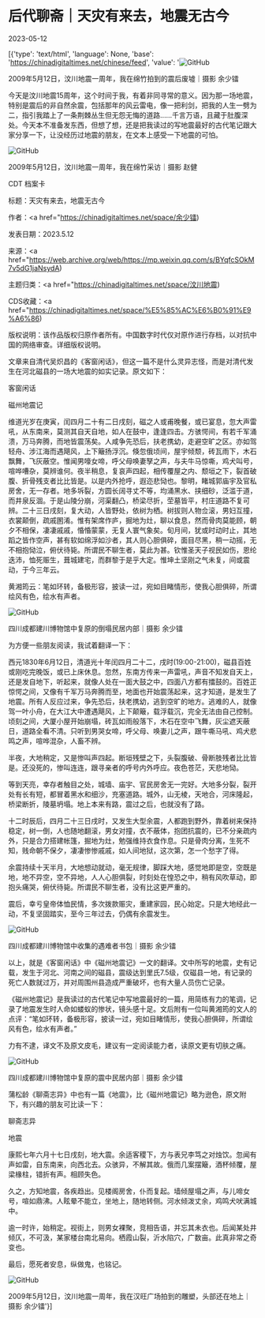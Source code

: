 # 后代聊斋｜天灾有来去，地震无古今

2023-05-12

[{'type': 'text/html', 'language': None, 'base': 'https://chinadigitaltimes.net/chinese/feed', 'value': '![GitHub](https://chinadigitaltimes.net/chinese/files/2023/05/image-1683889734554.png)

2009年5月12日，汶川地震一周年，我在绵竹拍到的震后废墟｜摄影 余少镭

今天是汶川地震15周年，这个时间于我，有着非同寻常的意义。因为那一场地震，特别是震后的非自然余震，包括那年的风云雷电，像一把利剑，把我的人生一劈为二，指引我踏上了一条荆棘丛生但无怨无悔的道路……千言万语，且藏于肚腹深处。今天本不准备发东西，但想了想，还是把我读过的写地震最好的古代笔记跟大家分享一下，让没经历过地震的朋友，在文本上感受一下地震的可怕。

![GitHub](https://chinadigitaltimes.net/chinese/files/2023/05/image-1683889786594.png)

2009年5月12日，汶川地震一周年，我在绵竹采访｜摄影 赵健



CDT 档案卡

标题：天灾有来去，地震无古今

作者：<a href="https://chinadigitaltimes.net/space/余少镭)

发表日期：2023.5.12

来源：<a href="https://web.archive.org/web/https://mp.weixin.qq.com/s/BYqfcSOkM7v5dG1jaNsydA)

主题归类：<a href="https://chinadigitaltimes.net/space/汶川地震)

CDS收藏：<a href="https://chinadigitaltimes.net/space/%E5%85%AC%E6%B0%91%E9%A6%86)

版权说明：该作品版权归原作者所有。中国数字时代仅对原作进行存档，以对抗中国的网络审查。详细版权说明。





文章来自清代吴炽昌的《客窗闲话》，但这一篇不是什么灵异志怪，而是对清代发生在河北磁县的一场大地震的如实记录。原文如下：



客窗闲话

磁州地震记

维道光岁在庚寅，闰四月二十有二日戌刻，磁之人或甫晚餐，或已宴息，忽大声雷吼，从东南来，莫测其自天自地，如人在鼓中，逢逢四击。方骇愕间，有若千军涌溃，万马奔腾，而地皆震荡矣。人咸争先恐后，扶老携幼，走避空旷之区。亦如驾轻舟、涉江海而遇飓风，上下簸扬浮沉。倏忽俄顷间，屋宇倾颓，砖瓦雨下，木石飘舞，飞灰蔽空。惟闻男嚎女啼，呼父母唤妻孥之声，与夫牛马惊嘶，鸡犬叫号，喧哗嘈杂，莫辨谁何。夜半稍息，复哀声四起，相传覆屋之内、颓垣之下，裂首破腹、折骨残支者比比皆是。以是内外抢呼，遐迩悲恸也。黎明，睹城郭庙宇及官私房舍，无一存者。地多坼裂，方圆长阔寻丈不等，均涌黑水、挟细砂，泛滥于道，而井泉反涸。于是山陵分崩，河渠翻凸，桥梁尽折，茔墓皆平，村庄道路不复可辨。二十三日戌刻，复大动，人皆野处，依树为栖。树拔则人物佥滚，男妇互撞，衣裳颠倒，疏戚圂淆。惟有架席作庐，掘地为灶，聊以食息，然而骨肉莫能顾，朝夕不相保，凄凄戚戚，惛惛蒙蒙，无复人寰气象矣。旬月间，犹或时动时止，其地蹈之皆作空声，甚有软如绵浮如沙者，其人则心胆俱碎，面目尽黑，稍一动摇，无不相抱恸泣，俯伏待毙。所谓民不聊生者，莫此为甚。钦惟圣天子视民如伤，恩纶迭沛，恤死赈生，葺城建宅，而群黎于是乎大定。惟坤土坚刚之气未复，间或震动，于今三年云。

黄湘筠云：笔如环转，备极形容，披读一过，宛如目睹情形，使我心胆俱碎，所谓绘风有色，绘水有声者。



![GitHub](https://chinadigitaltimes.net/chinese/files/2023/05/image-1683889842721.png)

四川成都建川博物馆中复原的倒塌民居内部｜摄影 余少镭

为方便一些朋友阅读，我试着翻译一下：

西元1830年6月12日，清道光十年闰四月二十二，戌时(19:00-21:00)，磁县百姓或刚吃完晚饭，或已上床休息。忽然，东南方传来一声雷吼，声音不知发自天上，还是发自地下，听起来，就像人处在一面大鼓之中，四面八方都有擂鼓的。百姓正惊愕之间，又像有千军万马奔腾而至，地面也开始震荡起来，这才知道，是发生了地震。所有人反应过来，争先恐后，扶老携幼，逃到空旷的地方。逃难的人，就像驾一叶小舟，在大江大中遭遇飓风，上下颠簸，载浮载沉，完全无法由自己控制。顷刻之间，大厦小屋开始崩塌，砖瓦如雨般落下，木石在空中飞舞，灰尘遮天蔽日，道路全看不清。只听到男哭女啼，呼父母、唤妻儿之声，跟牛嘶马吼、鸡犬悲鸣之声，喧哗混杂，人畜不辨。

半夜，大地稍定，又是惨叫声四起。断垣残壁之下，头裂腹破、骨断肢残者比比皆是。还没死的，惨叫连连，跟寻亲者的呼号内外呼应。夜色苍茫，天悲地恸。

等到天亮，幸存者触目之处，城墙、庙宇、官民房舍无一完好。大地多分裂，裂开处有长有短，都冒着黑水和细沙，充塞道路。城外，山无棱，天地合，河床隆起，桥梁断折，陵墓坍塌。地上本来有路，震过之后，也就没有了路。

十二时辰后，四月二十三日戌时，又发生大型余震，人都跑到野外，靠着树来保持稳定，树一倒，人也随地翻滚，男女对撞，衣不蔽体，抱团抗震的，已不分亲疏内外，只是合力搭建帐篷，掘地为灶，勉强维持衣食作息。只是骨肉分离，生死不知，贱命朝不保夕，凄凄惨惨戚戚，如人间地狱，这次第，怎一个愁字了得。

余震持续十天半月，大地想动就动，毫无规律，脚踩大地，感觉地即是空，空既是地，地不异空，空不异地，人人心胆俱裂，时刻处在惶恐之中，稍有风吹草动，即抱头痛哭，俯伏待毙。所谓民不聊生者，没有比这更严重的。

震后，幸亏皇帝体恤民情，多次拨款赈灾，重建家园，民心始定。只是大地经此一动，不复坚固踏实，至今三年过去，仍偶有余震发生。

![GitHub](https://chinadigitaltimes.net/chinese/files/2023/05/image-1683889879986.png)

四川成都建川博物馆中收集的遇难者书包｜摄影 余少镭

以上，就是《客窗闲话》中《磁州地震记》一文的翻译。文中所写的地震，史有记载，发生于河北、河南之间的磁县，震级达到里氏7.5级，仅磁县一地，有记录的死亡人数就过万，并对周围州县造成严重破坏，也有大量人员伤亡记录。

《磁州地震记》是我读过的古代笔记中写地震最好的一篇，用简练有力的笔调，记录了地震发生时人命如蝼蚁的惨状，镜头感十足。文后附有一位叫黄湘筠的文人的点评：“笔如环转，备极形容，披读一过，宛如目睹情形，使我心胆俱碎，所谓绘风有色，绘水有声者。”

力有不逮，译文不及原文皮毛，建议有一定阅读能力者，读原文更有切肤之痛。

![GitHub](https://chinadigitaltimes.net/chinese/files/2023/05/image-1683889917524.png)

四川成都建川博物馆中复原的震中民居内部｜摄影 余少镭

蒲松龄《聊斋志异》中也有一篇《地震》，比《磁州地震记》略为逊色，原文附下，有兴趣的朋友可比读一下：



聊斋志异

地震

康熙七年六月十七日戌刻，地大震。余适客稷下，方与表兄李笃之对烛饮。忽闻有声如雷，自东南来，向西北去。众骇异，不解其故。俄而几案摆簸，酒杯倾覆，屋梁椽柱，错折有声。相顾失色。

久之，方知地震，各疾趋出。见楼阁房舍，仆而复起。墙倾屋塌之声，与儿啼女号，喧如鼎沸。人眩晕不能立，坐地上，随地转侧。河水倾泼丈余，鸡鸣犬吠满城中。

逾一时许，始稍定。视街上，则男女裸聚，竞相告语，并忘其未衣也。后闻某处井倾仄，不可汲，某家楼台南北易向。栖霞山裂，沂水陷穴，广数亩。此真非常之奇变也。



最后，愿死者安息，纵做鬼，也铭记。

![GitHub](https://chinadigitaltimes.net/chinese/files/2023/05/image-1683893146745.png)

2009年5月12日，汶川地震一周年，我在汉旺广场拍到的雕塑，头部还在地上｜摄影 余少镭'}]